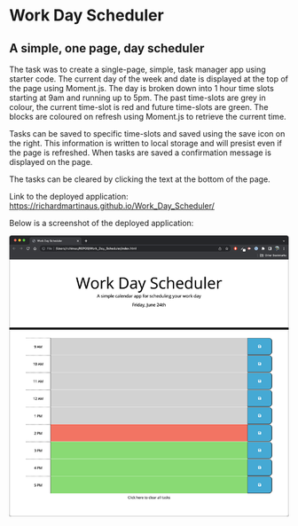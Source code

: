 # Work Day Scheduler

## A simple, one page, day scheduler

The task was to create a single-page, simple, task manager app using starter code. The current day of the week and date is displayed at the top of the page using Moment.js. The day is broken down into 1 hour time slots starting at 9am and running up to 5pm. The past time-slots are grey in colour, the current time-slot is red and future time-slots are green. The blocks are coloured on refresh using Moment.js to retrieve the current time. 

Tasks can be saved to specific time-slots and saved using the save icon on the right. This information is written to local storage and will presist even if the page is refreshed. When tasks are saved a confirmation message is displayed on the page.

The tasks can be cleared by clicking the text at the bottom of the page.

Link to the deployed application: https://richardmartinaus.github.io/Work_Day_Scheduler/

Below is a screenshot of the deployed application:

![Screenshot of working scheduler](assets/images/screenshot01.png?raw=true)

